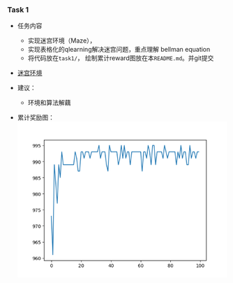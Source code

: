 ### Task 1

- 任务内容
  - 实现迷宫环境（Maze），
  - 实现表格化的qlearning解决迷宫问题，重点理解 bellman equation
  - 将代码放在`task1/`， 绘制累计reward图放在本`README.md`。并git提交

- [迷宫环境](https://github.com/MorvanZhou/Reinforcement-learning-with-tensorflow/tree/master/contents/2_Q_Learning_maze)

- 建议：
  - 环境和算法解藕
  
- 累计奖励图：
![累计奖励图](RLstart/task1/累计奖励.png)

